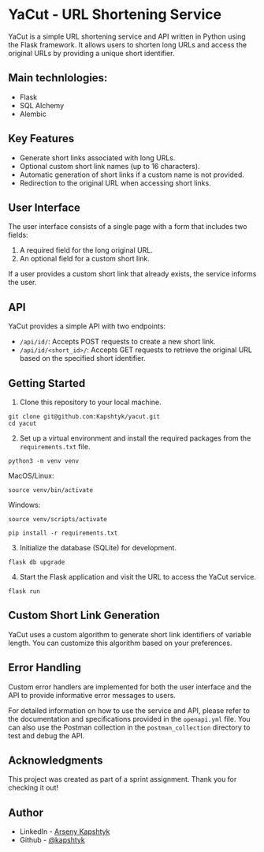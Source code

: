 # YaCut - URL Shortening Service

YaCut is a simple URL shortening service and API written in Python using the Flask framework. It allows users to shorten long URLs and access the original URLs by providing a unique short identifier.

## Main technlologies:
- Flask
- SQL Alchemy
- Alembic

## Key Features

- Generate short links associated with long URLs.
- Optional custom short link names (up to 16 characters).
- Automatic generation of short links if a custom name is not provided.
- Redirection to the original URL when accessing short links.

## User Interface

The user interface consists of a single page with a form that includes two fields:

1. A required field for the long original URL.
2. An optional field for a custom short link.

If a user provides a custom short link that already exists, the service informs the user.

## API

YaCut provides a simple API with two endpoints:

- `/api/id/`: Accepts POST requests to create a new short link.
- `/api/id/<short_id>/`: Accepts GET requests to retrieve the original URL based on the specified short identifier.

## Getting Started

1. Clone this repository to your local machine.
```
git clone git@github.com:Kapshtyk/yacut.git
cd yacut
```
2. Set up a virtual environment and install the required packages from the `requirements.txt` file.
```
python3 -m venv venv
```
MacOS/Linux:
```
source venv/bin/activate
```
Windows:
```
source venv/scripts/activate
```
```
pip install -r requirements.txt
```
3. Initialize the database (SQLite) for development.
```
flask db upgrade
```
4. Start the Flask application and visit the URL to access the YaCut service.
```
flask run
```

## Custom Short Link Generation

YaCut uses a custom algorithm to generate short link identifiers of variable length. You can customize this algorithm based on your preferences.

## Error Handling

Custom error handlers are implemented for both the user interface and the API to provide informative error messages to users.

For detailed information on how to use the service and API, please refer to the documentation and specifications provided in the `openapi.yml` file. You can also use the Postman collection in the `postman_collection` directory to test and debug the API.

## Acknowledgments

This project was created as part of a sprint assignment. Thank you for checking it out!

## Author
- LinkedIn - [Arseny Kapshtyk](https://www.linkedin.com/in/kapshtyk/)
- Github - [@kapshtyk](https://github.com/Kapshtyk)


